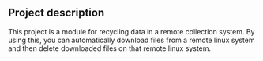 ## Project description ##

This project is a module for recycling data in a remote collection system. By using this, you can automatically download files from a remote linux system and then delete downloaded files on that remote linux system.
